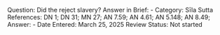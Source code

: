 Question: Did the reject slavery?
Answer in Brief: -
 Category: Sīla
Sutta References: DN 1; DN 31; MN 27; AN 7.59; AN 4.61; AN 5.148; AN 8.49;
Answer: -
Date Entered: March 25, 2025
Review Status: Not started